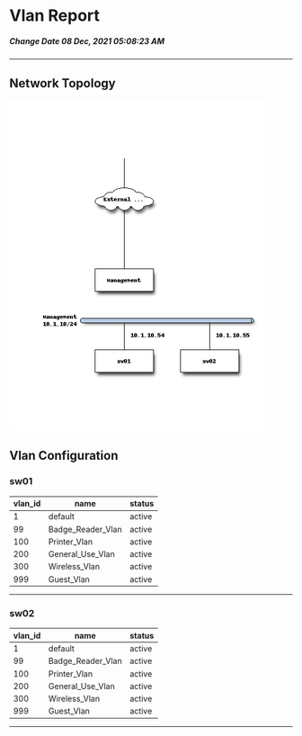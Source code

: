 # Vlan Report #
##### *Change Date 08 Dec, 2021 05:08:23 AM*
---
## Network Topology ##
![Current Topology](network_topology.png)

## Vlan Configuration ##

### sw01 ###
| vlan_id | name|status |
|--------------------------|--------------------------|--------------------------|
| 1 | default | active |
| 99 | Badge_Reader_Vlan | active |
| 100 | Printer_Vlan | active |
| 200 | General_Use_Vlan | active |
| 300 | Wireless_Vlan | active |
| 999 | Guest_Vlan | active |


---

### sw02 ###
| vlan_id | name|status |
|--------------------------|--------------------------|--------------------------|
| 1 | default | active |
| 99 | Badge_Reader_Vlan | active |
| 100 | Printer_Vlan | active |
| 200 | General_Use_Vlan | active |
| 300 | Wireless_Vlan | active |
| 999 | Guest_Vlan | active |


---

